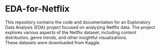# EDA-for-Netflix
This repository contains the code and documentation for an Exploratory Data Analysis (EDA) project focused on analyzing Netflix data. The project explores various aspects of the Netflix dataset, including content distribution, genre trends, and other insightful visualizations.
<br>
These datasets were downloaded from Kaggle.
